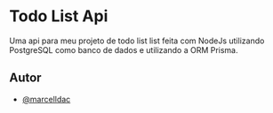 
# Todo List Api

Uma api para meu projeto de todo list list feita com NodeJs utilizando PostgreSQL como banco de dados e utilizando a ORM Prisma.


## Autor

- [@marcelldac](https://www.github.com/marcelldac)

